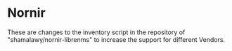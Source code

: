 # Nornir
These are changes to the inventory script in the repository of "shamalawy/nornir-librenms" to increase the support for different Vendors.
